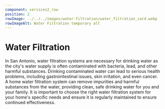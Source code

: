 ```yaml
---
component: services2_row
position: 2
rowImage: ../../../images/water-filtration/water_filtration_card.webp
rowImageAlt: Water Filtration temporary alt
---
```

#  Water Filtration

In San Antonio, water filtration systems are necessary for drinking water as the city's water supply is often contaminated with bacteria, lead, and other harmful substances. Drinking contaminated water can lead to serious health problems, including gastrointestinal issues, skin irritation, and even cancer. A home water filtration system can remove impurities and harmful substances from the water, providing clean, safe drinking water for you and your family. It is important to choose the right water filtration system for your home's specific needs and ensure it is regularly maintained to ensure continued effectiveness.